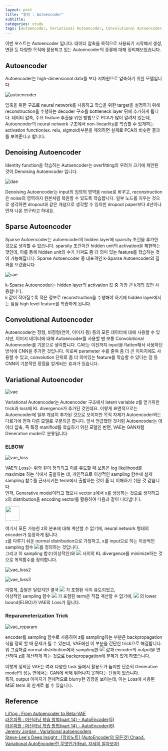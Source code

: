 ```yaml
---
layout: post
title: "정리 : Autoencoder"
subtitle: 
categories: study
tags: [Autoencoder, Variational Autoencoder, Convolutional Autoencoder, Reconstruction]
---
```


이번 포스트는 Autoencoder 입니다. 데이터 압축을 목적으로 사용되기 시작해서 생성, 변환 등 다양한 목적에 활용되고 있는 Autoencoder의 종류에 대해 정리해보았습니다.

## Autoencoder 
Autoencoder는 high-dimensional data를 보다 저차원으로 압축하기 위한 모델입니다. 

![autoencoder]({{site.baseurl}}/assets/img/post6/post6_thumbs.jpg)

압축을 위한 구조로 neural network를 사용하고 학습을 위한 target을 설정하기 위해
reconstruction을 수행하는 decoder 구조를 bottleneck layer 뒤에 추가하게 됩니다. 
데이터 압축, 주요 feature 추출을 위한 방법으로 PCA가 많이 알려져 있는데, Autoencoder의 neural network 구조에서 non-linearlity를 학습할 수 있게하는 
activation function(ex. relu, sigmoid)부분을 제외하면 실제로 PCA와 비슷한 결과를 보여준다고 합니다.

## Denoising Autoencoder
Identity function을 학습하는 Autoencoder는 overfitting의 우려가 크기에 제안된 것이 Denoising Autoencoder 입니다. 

![dae]({{site.baseurl}}/assets/img/post6/dae.jpg)

Denoising Autoencoder는 input의 임의의 영역을 noise로 바꾸고, reconstruction은 noise의 영역까지 원본처럼 복원할 수 있도록 학습합니다.
일부 노드를 지우는 것으로 생각하면 dropout과 같은 개념으로 생각할 수 있지만 dropout paper보다 4년이나 먼저 나온 연구라고 하네요.

## Sparse Autoencoder
Sparse Autoencoder는 autoencoder의 hidden layer에 sparsity 조건을 추가한 것으로 생각할 수 있습니다.
sparsity 조건이란 hidden unit의 activation을 제한하는 것인데, 이를 통해 hidden unit의 수가 커져도 좀 더 의미 있는 feature를 학습하는 것이 가능해집니다.
Sparse Autoencoder 중 대표격인 k-Sparse Autoencoder의 결과를 보겠습니다.

![sae]({{site.baseurl}}/assets/img/post6/sae.jpg)

k-Sparse Autoencoder는 hidden layer의 activation 값 중 가장 큰 k개의 값만 사용합니다.  
k 값이 작아질수록 적은 정보로 reconstruction을 수행해야 하기에 hidden layer에서는 점점 high level feature를 학습하게 됩니다.

## Convolutional Autoencoder
Autoencoder는 정형, 비정형(언어, 이미지 등) 등의 모든 데이터에 대해 사용할 수 있지만, 이미지 데이터에 대해 Autoencoder를 사용할 땐 
보통 Convolutional Autoencoder를 기본으로 생각합니다. CAE는 이전까지 input을 flatten해서 사용하던 방식에 CNN을 추가한 것입니다.
이로써 parameter 수를 줄여 좀 더 큰 이미지에도 사용할 수 있고, convolution 단위로 좀 더 의미있는 feature를 학습할 수 있다는 점 등 CNN의 기본적인 장점을 얻게되는 효과가 있습니다. 

## Variational Autoencoder 
![vae]({{site.baseurl}}/assets/img/post6/vae.jpg)

Variational Autoencoder는 Autoencoder 구조에서 latent variable z를 얻기위한 trick과 loss에 KL divergence가 추가된 것인데요. 
이렇게 표면적으로는 Autoencoder에 일부 개념이 추가된 것으로 보이지만 목적 자체가 Autoencoder와는 다르기에 전혀 다른 모델로 구분되곤 합니다.
앞서 언급했던 것처럼 Autoencoder는 데이터 압축, 즉 특정 maniflod를 학습하기 위한 모델인 반면, VAE는 GAN처럼 Generative model로 분류됩니다.


### ELBOW
![vae_loss]({{site.baseurl}}/assets/img/post6/vae_loss.jpg)

VAE의 Loss는 위와 같이 정의되고 이를 유도할 때 보통은 log likelihood를 maximize 하는 식에서 출발하는 데, 
개인적으로 이상적인 sampling 함수에 실제 sampling 함수를 근사시키는 term에서 출발하는 것이 좀 더 이해하기 쉬운 것 같습니다.  
먼저, Generative model이라고 했으니 vector z에서 x를 생성하는 것으로 생각하고 x의 distribution을 encoding vector를 활용하여 다음과 같이 나타냅니다.  

<img src="https://latex.codecogs.com/svg.latex?\; p_{\theta}(x^{(i)}) = \int p_{\theta}(x^{(i)}|z)p_{\theta}(z)dz " height=45 />

여기서 모든 가능한 z의 분포에 대해 계산할 수 없기에, neural network 형태의 encoder가 등장하게 됩니다.  
z를 다루기 쉬운 normal distribution으로 가정하고, x를 input으로 하는 이상적인 sampling 함수 <img src="https://latex.codecogs.com/svg.latex?\; q_{\phi}(z|x) " />를 정의하는 것입니다.  
그리고 이 sampling 함수(이상적인)와 <img src="https://latex.codecogs.com/svg.latex?\; p_{\theta}(z|x) " /> 사이의 KL divergence를 minimize하는 것으로 목적함수를 정의합니다.  

![vae_loss2]({{site.baseurl}}/assets/img/post6/vae_loss2.jpg)

![vae_loss3]({{site.baseurl}}/assets/img/post6/vae_loss3.jpg)

이렇게, 출발은 달랐지만 결국 <img src="https://latex.codecogs.com/svg.latex?\; \textbf{log} p_{\theta}(x) " /> 가 포함된 식이 유도되었고,  
이상적인 sampling 함수 <img src="https://latex.codecogs.com/svg.latex?\; q_{\phi}(z|x) " /> 가 포함된 term은 직접 계산할 수 없기에, 
<img src="https://latex.codecogs.com/svg.latex?\; \textbf{log} p_{\theta}(x) " /> 의 lower bound(ELBO)가 VAE의 Loss가 됩니다.  

### Reparameterization Trick
![vae_reparam]({{site.baseurl}}/assets/img/post6/vae_reparam.jpg)

encoder를 sampling 함수로 사용하여 z를 sampling하는 부분은 backpropagation 식을 정의 할 때 문제가 될 수 있는데,
VAE에선 이 부분을 간단한 trick으로 해결합니다.  
위 그림처럼 normal distribution에서 sampling한 <img src="https://latex.codecogs.com/svg.latex?\; \epsilon \sim N(0,1)  " /> 값과 encoder의 output을 연산하여 z를 계산하게 하는 것으로
backpropagation에 문제가 없게 하였습니다.

이렇게 정의된 VAE는 여러 다양한 task 들에서 활용도가 높지만 단순히 Generative model의 성능 면에서는 GAN에 비해 뛰어나지 못하다는 단점이 있습니다.  
특히, output 이미지가 전체적으로 blurry한 경향을 보이는데, 이는 Loss에 사용된 MSE term 의 한계로 볼 수 있습니다.


## Reference 
<a href="https://lilianweng.github.io/lil-log/2018/08/12/from-autoencoder-to-beta-vae.html">Lil'log : From Autoencoder to Beta-VAE</a>  
<a href="https://blog.naver.com/laonple/220943887634">라온피플 : 머신러닝 학습 방법(part 14) - AutoEncoder(5)</a>  
<a href="https://blog.naver.com/laonple/220949087243">라온피플 : 머신러닝 학습 방법(part 14) - AutoEncoder(6)</a>  
<a href="https://www.jeremyjordan.me/variational-autoencoders/">Jeremy Jordan : Variational autoencoders</a>   
<a href="https://deepinsight.tistory.com/127">Steve-Lee's Deep Insight : [정리노트] [AutoEncoder의 모든것] Chap4. Variational AutoEncoder란 무엇인가(feat. 자세히 알아보자)</a> 